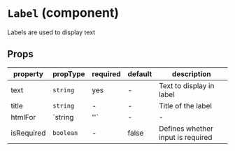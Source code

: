 # `Label` (component)

Labels are used to display text

## Props

| property         | propType          | required | default | description              |
| ---------------- | ----------------- | -------- | ------- | ------------------------ |
| text             | `string`          | yes      | -       | Text to display in label |
| title            | `string`          | -        | -       | Title of the label       |
| htmlFor          | `string | ''`     | -        | -       | Ties labels to input     |
| isRequired       | `boolean`         | -        | false   | Defines whether input is required |
